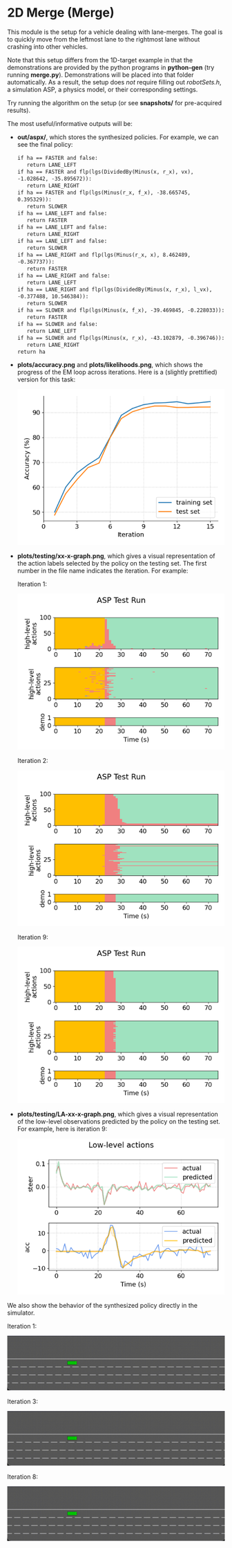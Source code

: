 <link rel="stylesheet" href="https://cdnjs.cloudflare.com/ajax/libs/font-awesome/6.0.0-beta3/css/all.min.css">
<link rel="stylesheet" type="text/css" href="../assets/style.css">

# 2D Merge (Merge)
This module is the setup for a vehicle dealing with lane-merges. The goal is to quickly move from the leftmost lane to the rightmost lane without crashing into other vehicles.

Note that this setup differs from the 1D-target example in that the demonstrations are provided by the python programs in **python-gen** (try running **merge.py**). Demonstrations will be placed into that folder automatically. 
As a result, the setup does *not* require filling out *robotSets.h*, a simulation ASP, a physics model, or their corresponding settings.

Try running the algorithm on the setup (or see **snapshots/** for pre-acquired results).

The most useful/informative outputs will be:
- **out/aspx/**, which stores the synthesized policies. For example, we can see the final policy:
    ```
   if ha == FASTER and false:
       return LANE_LEFT
   if ha == FASTER and flp(lgs(DividedBy(Minus(x, r_x), vx), -1.028642, -35.895672)):
       return LANE_RIGHT
   if ha == FASTER and flp(lgs(Minus(r_x, f_x), -38.665745, 0.395329)):
       return SLOWER
   if ha == LANE_LEFT and false:
       return FASTER
   if ha == LANE_LEFT and false:
       return LANE_RIGHT
   if ha == LANE_LEFT and false:
       return SLOWER
   if ha == LANE_RIGHT and flp(lgs(Minus(r_x, x), 8.462489, -0.367737)):
       return FASTER
   if ha == LANE_RIGHT and false:
       return LANE_LEFT
   if ha == LANE_RIGHT and flp(lgs(DividedBy(Minus(x, r_x), l_vx), -0.377488, 10.546384)):
       return SLOWER
   if ha == SLOWER and flp(lgs(Minus(x, f_x), -39.469845, -0.228033)):
       return FASTER
   if ha == SLOWER and false:
       return LANE_LEFT
   if ha == SLOWER and flp(lgs(Minus(x, r_x), -43.102879, -0.396746)):
       return LANE_RIGHT
   return ha
    ```

- **plots/accuracy.png** and **plots/likelihoods.png**, which shows the progress of the EM loop across iterations. Here is a (slightly prettified) version for this task:

    ![](../../2D-merge/snapshots/example_snapshot/plots/accuracy-alt.png)

- **plots/testing/xx-x-graph.png**, which gives a visual representation of the action labels selected by the policy on the testing set. The first number in the file name indicates the iteration. For example:

    Iteration 1:

    ![](../../2D-merge/snapshots/example_snapshot/plots/testing/1-0-graph.png)

    Iteration 2:

    ![](../../2D-merge/snapshots/example_snapshot/plots/testing/2-0-graph.png)

    Iteration 9:

    ![](../../2D-merge/snapshots/example_snapshot/plots/testing/9-0-graph.png)
    
- **plots/testing/LA-xx-x-graph.png**, which gives a visual representation of the low-level observations predicted by the policy on the testing set. For example, here is iteration 9:

    ![](../../2D-merge/snapshots/example_snapshot/plots/testing/LA-9-0-graph.png)

We also show the behavior of the synthesized policy directly in the simulator.

Iteration 1:

![](../../2D-merge/snapshots/example_snapshot/asp_1.gif)

Iteration 3:

![](../../2D-merge/snapshots/example_snapshot/asp_3.gif)

Iteration 8:

![](../../2D-merge/snapshots/example_snapshot/asp_8.gif)